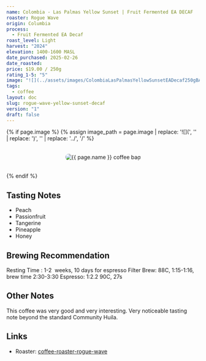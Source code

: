 ```yaml
---
name: Colombia - Las Palmas Yellow Sunset | Fruit Fermented EA DECAF
roaster: Rogue Wave
origin: Columbia
process:
  - Fruit Fermented EA Decaf
roast_level: Light
harvest: "2024"
elevation: 1400-1600 MASL
date_purchased: 2025-02-26
date_roasted: 
price: $19.00 / 250g
rating_1-5: "5"
image: "![](../assets/images/ColombiaLasPalmasYellowSunsetEADecaf250gBAG.jpg)"
tags:
  - coffee
layout: doc
slug: rogue-wave-yellow-sunset-decaf
version: "1"
draft: false
---
```


{% if page.image %}
  {% assign image_path = page.image | replace: '![](', '' | replace: ')', '' | replace: '../', '/' %}
  <div class="coffee-bag-image" style="text-align: center; margin: 2rem 0;">
    <img src="{{ image_path | relative_url }}" alt="{{ page.name }} coffee bag" style="max-width: 300px; height: auto; border-radius: 8px;">
  </div>
{% endif %}

## Tasting Notes
- Peach
- Passionfruit
- Tangerine
- Pineapple
- Honey

## Brewing Recommendation
Resting Time : 1-2  weeks, 10 days for espresso
Filter Brew: 88C, 1:15-1:16, brew time 2:30-3:30
Espresso: 1:2.2 90C, 27s

## Other Notes
This coffee was very good and very interesting.  Very noticeable tasting note beyond the standard Community Huila. 

## Links
- Roaster: [coffee-roaster-rogue-wave](coffee-roaster-rogue-wave.md)
